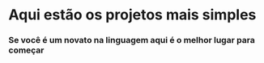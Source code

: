 # Aqui estão os projetos mais simples 

<h3> Se você é um novato na linguagem aqui é o melhor lugar para começar
